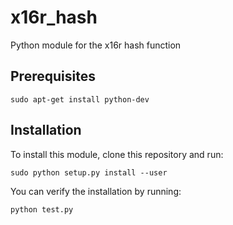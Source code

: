 # x16r_hash
Python module for the x16r hash function

## Prerequisites

```
sudo apt-get install python-dev
```

## Installation

To install this module, clone this repository and run:

```
sudo python setup.py install --user
```

You can verify the installation by running:

```
python test.py
```
